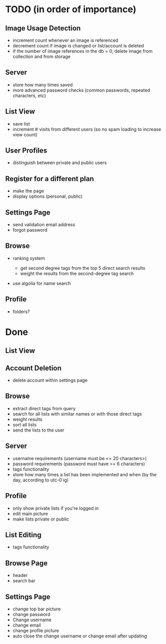 # TODO (in order of importance)

## Image Usage Detection
- increment count whenever an image is referenced
- decrement count if image is changed or list/account is deleted
- if the number of image references in the db = 0, delete image from collection and from storage

## Server
- store how many times saved
- more advanced password checks (common passwords, repeated characters, etc)

## List View
- save list
- increment # visits from different users (so no spam loading to increase view count)

## User Profiles
- distinguish between private and public users

## Register for a different plan
- make the page
- display options (personal, public)

## Settings Page
- send validation email address
- forgot password

## Browse
- ranking system
    - get second degree tags from the top 5 direct search results
    - weight the results from the second-degree tag search
    
- use algolia for name search

## Profile
- folders?

# Done

## List View

## Account Deletion
- delete account within settings page

## Browse
- extract direct tags from query
- search for all lists with similar names or with those direct tags
- weight results
- sort all lists
- send the lists to the user

## Server
- username requirements (username must be <= 20 characters>)
- password requirements (password must have >= 6 characters)
- tags functionality
- store how many times a list has been implemented and when (by the day, according to utc-0 ig)

## Profile
- only show private lists if you're logged in
- edit main picture
- make lists private or public

## List Editing
- tags functionality

## Browse Page
- header
- search bar

## Settings Page
- change top bar picture
- change password
- Change username
- change email
- change profile picture
- auto close the change username or change email after updating